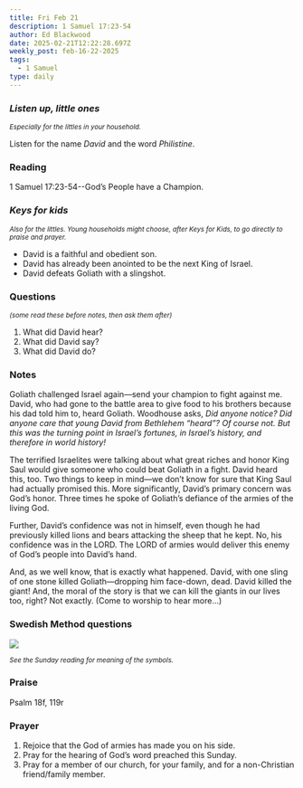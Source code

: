 ```yaml
---
title: Fri Feb 21
description: 1 Samuel 17:23-54
author: Ed Blackwood
date: 2025-02-21T12:22:28.697Z
weekly_post: feb-16-22-2025
tags:
  - 1 Samuel
type: daily
---
```

### *Listen up, little ones*

<div><small><i>Especially for the littles in your household.</i></small></div>

Listen for the name *David* and the word *Philistine*.

### Reading

1 Samuel 17:23-54--God’s People have a Champion.

### *Keys for kids*

<div><small><i>Also for the littles. Young households might choose, after Keys for Kids, to go directly to praise and prayer.</i></small></div>

* David is a faithful and obedient son.
* David has already been anointed to be the next King of Israel.
* David defeats Goliath with a slingshot.

### Questions

<div><small><i>(some read these before notes, then ask them after)</i></small></div>

1. What did David hear?
2. What did David say?
3. What did David do?

### Notes

Goliath challenged Israel again—send your champion to fight against me. David, who had gone to the battle area to give food to his brothers because his dad told him to, heard Goliath. Woodhouse asks, *Did anyone notice? Did anyone care that young David from Bethlehem “heard”? Of course not. But this was the turning point in Israel’s fortunes, in Israel’s history, and therefore in world history!*

The terrified Israelites were talking about what great riches and honor King Saul would give someone who could beat Goliath in a fight. David heard this, too. Two things to keep in mind—we don’t know for sure that King Saul had actually promised this. More significantly, David’s primary concern was God’s honor. Three times he spoke of Goliath’s defiance of the armies of the living God. 

Further, David’s confidence was not in himself, even though he had previously killed lions and bears attacking the sheep that he kept. No, his confidence was in the LORD. The LORD of armies would deliver this enemy of God’s people into David’s hand.

And, as we well know, that is exactly what happened. David, with one sling of one stone killed Goliath—dropping him face-down, dead. David killed the giant! And, the moral of the story is that we can kill the giants in our lives too, right? Not exactly. (Come to worship to hear more…)

### Swedish Method questions

![](/static/img/family_worship_study_ed-swedish_questions.png)

<div><small><i>See the Sunday reading for meaning of the symbols.</i></small></div>

### Praise

P﻿salm 18f, 119r

### Prayer

1. Rejoice that the God of armies has made you on his side.
2. Pray for the hearing of God’s word preached this Sunday.
3. Pray for a member of our church, for your family, and for a non-Christian friend/family member.